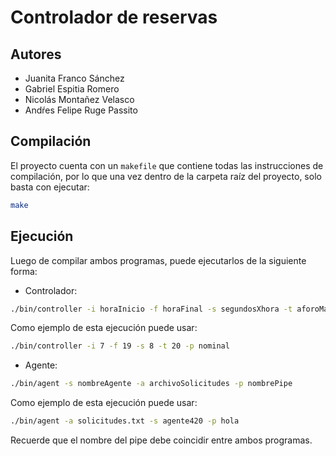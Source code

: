 # Controlador de reservas

## Autores
* Juanita Franco Sánchez
* Gabriel Espitia Romero
* Nicolás Montañez Velasco
* Andŕes Felipe Ruge Passito

## Compilación
El proyecto cuenta con un `makefile` que contiene todas las instrucciones de compilación, por lo que una vez dentro de la carpeta raíz del proyecto, solo basta con ejecutar:

```bash
make
```

## Ejecución
Luego de compilar ambos programas, puede ejecutarlos de la siguiente forma:

* Controlador:
```bash
./bin/controller -i horaInicio -f horaFinal -s segundosXhora -t aforoMaximo -p nombrePipe
```
  Como ejemplo de esta ejecución puede usar:
```bash
./bin/controller -i 7 -f 19 -s 8 -t 20 -p nominal
```

* Agente:
```bash
./bin/agent -s nombreAgente -a archivoSolicitudes -p nombrePipe
```
  Como ejemplo de esta ejecución puede usar:
```bash
./bin/agent -a solicitudes.txt -s agente420 -p hola
```

Recuerde que el nombre del pipe debe coincidir entre ambos programas.

